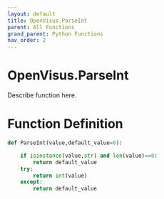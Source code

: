 ```yaml
---
layout: default
title: OpenVisus.ParseInt
parent: All Functions
grand_parent: Python Functions
nav_order: 2
---
```


# OpenVisus.ParseInt

Describe function here.

# Function Definition

```python
def ParseInt(value,default_value=0):

	if isinstance(value,str) and len(value)==0:
		return default_value
	try:
		return int(value)
	except:
		return default_value			
```